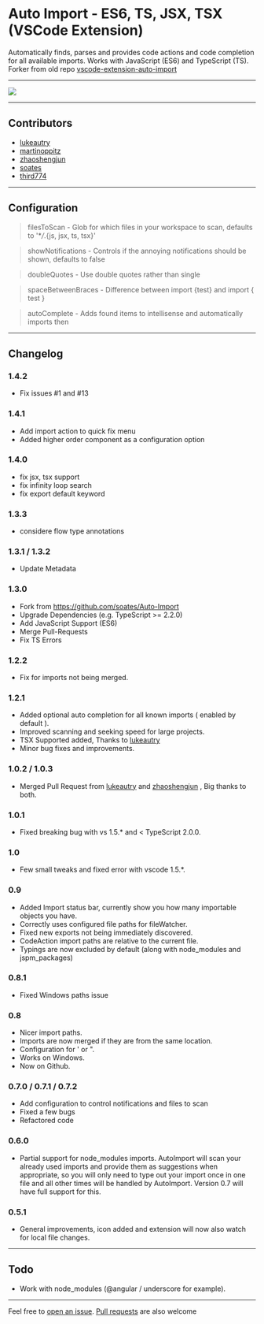 # Auto Import - ES6, TS, JSX, TSX (VSCode Extension)

Automatically finds, parses and provides code actions and code completion for all available imports. Works with JavaScript (ES6) and TypeScript (TS).
Forker from old repo [vscode-extension-auto-import](https://github.com/martinoppitz/vscode-extension-auto-import)

----

<img src="https://media.giphy.com/media/l1J9FmoFwrcqr538Y/giphy.gif">

----

## Contributors

- [lukeautry](https://github.com/lukeautry)
- [martinoppitz](https://github.com/martinoppitz)
- [zhaoshengjun](https://github.com/zhaoshengjun)
- [soates](https://github.com/soates)
- [third774](https://github.com/third774)

---

## Configuration

> filesToScan - Glob for which files in your workspace to scan, defaults to '\*_/_.{js, jsx, ts, tsx}'

> showNotifications - Controls if the annoying notifications should be shown, defaults to false

> doubleQuotes - Use double quotes rather than single

> spaceBetweenBraces - Difference between import {test} and import { test }

> autoComplete - Adds found items to intellisense and automatically imports then

---

## Changelog

### 1.4.2

- Fix issues #1 and #13

### 1.4.1

- Add import action to quick fix menu
- Added higher order component as a configuration option

### 1.4.0

- fix jsx, tsx support
- fix infinity loop search
- fix export default keyword

### 1.3.3

- considere flow type annotations

### 1.3.1 / 1.3.2

- Update Metadata

### 1.3.0

- Fork from https://github.com/soates/Auto-Import
- Upgrade Dependencies (e.g. TypeScript >= 2.2.0)
- Add JavaScript Support (ES6)
- Merge Pull-Requests
- Fix TS Errors

### 1.2.2

- Fix for imports not being merged.

### 1.2.1

- Added optional auto completion for all known imports ( enabled by default ).
- Improved scanning and seeking speed for large projects.
- TSX Supported added, Thanks to [lukeautry](https://github.com/lukeautry "lukeautry")
- Minor bug fixes and improvements.

### 1.0.2 / 1.0.3

- Merged Pull Request from [lukeautry](https://github.com/lukeautry "lukeautry") and [zhaoshengjun](https://github.com/zhaoshengjun "zhaoshengjun") , Big thanks to both.

### 1.0.1

- Fixed breaking bug with vs 1.5.* and < TypeScript 2.0.0.

### 1.0

- Few small tweaks and fixed error with vscode 1.5.*.

### 0.9

- Added Import status bar, currently show you how many importable objects you have.
- Correctly uses configured file paths for fileWatcher.
- Fixed new exports not being immediately discovered.
- CodeAction import paths are relative to the current file.
- Typings are now excluded by default (along with node_modules and jspm_packages)

### 0.8.1

- Fixed Windows paths issue

### 0.8

- Nicer import paths.
- Imports are now merged if they are from the same location.
- Configuration for ' or ".
- Works on Windows.
- Now on Github.

### 0.7.0 / 0.7.1 / 0.7.2

- Add configuration to control notifications and files to scan
- Fixed a few bugs
- Refactored code

### 0.6.0

- Partial support for node_modules imports. AutoImport will scan your already used imports and provide them as suggestions when appropriate, so you will only need to type out your import once in one file and all other times will be handled by AutoImport. Version 0.7 will have full support for this.

### 0.5.1
- General improvements, icon added and extension will now also watch for local file changes.

---

## Todo

- Work with node_modules (@angular / underscore for example).

---

Feel free to [open an issue](https://github.com/NuclleaR/vscode-extension-auto-import/issues). [Pull requests](https://github.com/NuclleaR/vscode-extension-auto-import/pulls) are also welcome

